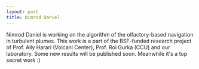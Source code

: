 ```yaml
---
layout: post
title: Nimrod Daniel
---
```




Nimrod Daniel is working on the algorithm of the olfactory-based navigation in turbulent plumes. This work is a part of the
BSF-funded research project of Prof. Ally Harari (Volcani Center), Prof. Roi Gurka (CCU) and our laboratory. Some new results
will be published soon. Meanwhile it's a top secret work :)
